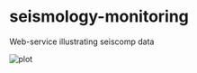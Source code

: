 # seismology-monitoring
Web-service illustrating seiscomp data

![plot](https://github.com/seismology-monitoring/seismology-monitoring/blob/test/seisinter.png?raw=true)
